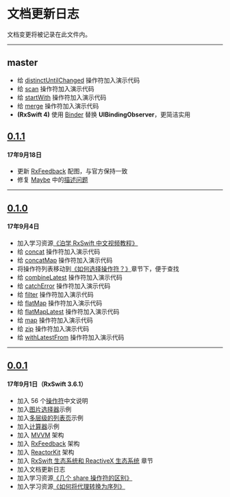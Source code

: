 # 文档更新日志

文档变更将被记录在此文件内。

---

## master

* 给 [distinctUntilChanged](/content/decision_tree/distinctUntilChanged.md) 操作符加入演示代码
* 给 [scan](/content/decision_tree/scan.md) 操作符加入演示代码
* 给 [startWith](/content/decision_tree/startWith.md) 操作符加入演示代码
* 给 [merge](/content/decision_tree/merge.md) 操作符加入演示代码
* **(RxSwift 4)** 使用 [Binder](/content/rxswift_core/observer/binder.md) 替换 **UIBindingObserver**，更简洁实用

## [0.1.1](https://github.com/beeth0ven/RxSwift-Chinese-Documentation/releases/tag/0.1.1)

#### 17年9月18日

* 更新 [RxFeedback](/content/architecture/rxfeedback.md) 配图，与官方保持一致
* 修复 [Maybe](/content/rxswift_core/observable/maybe.md) 中的[描述问题](https://github.com/beeth0ven/RxSwift-Chinese-Documentation/pull/9/files)

---

## [0.1.0](https://github.com/beeth0ven/RxSwift-Chinese-Documentation/releases/tag/0.1.0)

#### 17年9月4日

* 加入学习资源[《泊学 RxSwift 中文视频教程》](https://boxueio.com/series/rxswift-101)
* 给 [concat](/content/decision_tree/concat.md) 操作符加入演示代码
* 给 [concatMap](/content/decision_tree/concatMap.md) 操作符加入演示代码
* 将操作符列表移动到[《如何选择操作符？》](/content/decision_tree.md)章节下，便于查找
* 给 [combineLatest](/content/decision_tree/combineLatest.md) 操作符加入演示代码
* 给 [catchError](/content/decision_tree/catchError.md) 操作符加入演示代码
* 给 [filter](/content/decision_tree/filter.md) 操作符加入演示代码
* 给 [flatMap](/content/decision_tree/flatMap.md) 操作符加入演示代码
* 给 [flatMapLatest](/content/decision_tree/flatMapLatest.md) 操作符加入演示代码
* 给 [map](/content/decision_tree/map.md) 操作符加入演示代码
* 给 [zip](/content/decision_tree/zip.md) 操作符加入演示代码
* 给 [withLatestFrom](/content/decision_tree/withLatestFrom.md) 操作符加入演示代码

---

## [0.0.1](https://github.com/beeth0ven/RxSwift-Chinese-Documentation/releases/tag/0.0.1)

#### 17年9月1日（RxSwift 3.6.1）

* 加入 56 个[操作符](/content/rxswift_core/operator.md)中文说明
* 加入[图片选择器](/content/more_demo/image_picker.md)示例
* 加入[多层级的列表页](/content/more_demo/tableView_sectioned_viewController.md)示例
* 加入[计算器](/content/more_demo/calculator.md)示例
* 加入 [MVVM](/content/architecture/mvvm.md) 架构
* 加入 [RxFeedback](/content/architecture/rxfeedback.md) 架构
* 加入 [ReactorKit](/content/architecture/reactorkit.md) 架构
* 加入 [RxSwift 生态系统和 ReactiveX 生态系统](/content/rxswift_ecosystem.md) 章节
* 加入文档更新日志
* 加入学习资源[《几个 share 操作符的区别》](https://medium.com/@_achou/rxswift-share-vs-replay-vs-sharereplay-bea99ac42168)
* 加入学习资源[《如何将代理转换为序列》](https://medium.com/@maxofeden/rxswift-migrate-delegates-to-beautiful-observables-3e606a863048)

